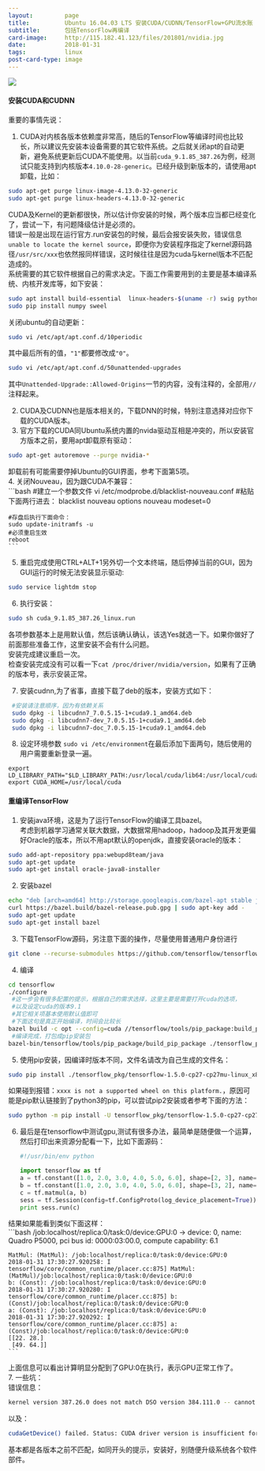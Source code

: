 ```yaml
---
layout:         page
title:          Ubuntu 16.04.03 LTS 安装CUDA/CUDNN/TensorFlow+GPU流水账
subtitle:       包括TensorFlow再编译
card-image:     http://115.182.41.123/files/201801/nvidia.jpg
date:           2018-01-31
tags:           linux
post-card-type: image
---
```

![](http://115.182.41.123/files/201801/nvidia.jpg)  
#### 安装CUDA和CUDNN

重要的事情先说：  
1. CUDA对内核各版本依赖度非常高，随后的TensorFlow等编译时间也比较长，所以建议先安装本设备需要的其它软件系统。之后就关闭apt的自动更新，避免系统更新后CUDA不能使用。以当前`cuda_9.1.85_387.26`为例，经测试只能支持到内核版本`4.10.0-28-generic`。已经升级到新版本的，请使用apt卸载，比如：  
```bash
sudo apt-get purge linux-image-4.13.0-32-generic
sudo apt-get purge linux-headers-4.13.0-32-generic
```
CUDA及Kernel的更新都很快，所以估计你安装的时候，两个版本应当都已经变化了，尝试一下，有问题降级估计是必须的。  
错误一般是出现在运行官方.run安装包的时候，最后会报安装失败，错误信息`unable to locate the kernel source`，即便你为安装程序指定了kernel源码路径`/usr/src/xxx`也依然报同样错误，这时候往往是因为cuda与kernel版本不匹配造成的。  
系统需要的其它软件根据自己的需求决定。下面工作需要用到的主要是基本编译系统、内核开发库等，如下安装：  
```bash
sudo apt install build-essential  linux-headers-$(uname -r) swig python-pip python3-pip
sudo pip install numpy sweel
```
关闭ubuntu的自动更新：  
```bash
sudo vi /etc/apt/apt.conf.d/10periodic
```
其中最后所有的值，`"1"`都要修改成`"0"`。  
```bash
sudo vi /etc/apt/apt.conf.d/50unattended-upgrades 
```  
其中`Unattended-Upgrade::Allowed-Origins`一节的内容，没有注释的，全部用`//`注释起来。  

2. CUDA及CUDNN也是版本相关的，下载DNN的时候，特别注意选择对应你下载的CUDA版本。  
3. 官方下载的CUDA同Ubuntu系统内置的nvida驱动互相是冲突的，所以安装官方版本之前，要用apt卸载原有驱动：  
```bash
sudo apt-get autoremove --purge nvidia-*  
```
卸载前有可能需要停掉Ubuntu的GUI界面，参考下面第5项。  
4. 关闭Nouveau，因为跟CUDA不兼容：  
	```bash
	#建立一个参数文件
	vi /etc/modprobe.d/blacklist-nouveau.conf
	#粘贴下面两行进去：
	blacklist nouveau
	options nouveau modeset=0

	#存盘后执行下面命令：
	sudo update-initramfs -u
	#必须重启生效
	reboot
	```


5. 重启完成使用CTRL+ALT+1另外切一个文本终端，随后停掉当前的GUI，因为GUI运行的时候无法安装显示驱动:  
```bash
sudo service lightdm stop 
```
6. 执行安装：  
```bash
sudo sh cuda_9.1.85_387.26_linux.run 
```
各项参数基本上是用默认值，然后该确认确认，该选Yes就选一下。如果你做好了前面那些准备工作，这里安装不会有什么问题。  
安装完成建议重启一次。  
检查安装完成没有可以看一下`cat /proc/driver/nvidia/version`，如果有了正确的版本号，表示安装正常。  

7. 安装cudnn,为了省事，直接下载了deb的版本，安装方式如下：  
```bash
 #安装请注意顺序，因为有依赖关系
 sudo dpkg -i libcudnn7_7.0.5.15-1+cuda9.1_amd64.deb 
 sudo dpkg -i libcudnn7-dev_7.0.5.15-1+cuda9.1_amd64.deb 
 sudo dpkg -i libcudnn7-doc_7.0.5.15-1+cuda9.1_amd64.deb
```
8. 设定环境参数
`sudo vi /etc/environment`在最后添加下面两句，随后使用的用户需要重新登录一遍。  
```
export LD_LIBRARY_PATH="$LD_LIBRARY_PATH:/usr/local/cuda/lib64:/usr/local/cuda/extras/CUPTI/lib64"
export CUDA_HOME=/usr/local/cuda
```


#### 重编译TensorFlow
1. 安装java环境，这是为了运行TensorFlow的编译工具bazel。  
考虑到机器学习通常关联大数据，大数据常用hadoop，hadoop及其开发更偏好Oracle的版本，所以不用apt默认的openjdk，直接安装oracle的版本：  
```bash
sudo add-apt-repository ppa:webupd8team/java
sudo apt-get update
sudo apt-get install oracle-java8-installer
```
2. 安装bazel  
```bash
echo "deb [arch=amd64] http://storage.googleapis.com/bazel-apt stable jdk1.8" | sudo tee /etc/apt/sources.list.d/bazel.list
curl https://bazel.build/bazel-release.pub.gpg | sudo apt-key add -
sudo apt-get update
sudo apt-get install bazel
```
3. 下载TensorFlow源码，另注意下面的操作，尽量使用普通用户身份进行  
```bash
git clone --recurse-submodules https://github.com/tensorflow/tensorflow
```
4. 编译
```bash
cd tensorflow
./configure
 #这一步会有很多配置的提示，根据自己的需求选择，这里主要是需要打开cuda的选项，
 #以及设定cuda的版本9.1
 #其它相关项基本使用默认值即可
 #下面这句是真正开始编译，时间会比较长
bazel build -c opt --config=cuda //tensorflow/tools/pip_package:build_pip_package --action_env="LD_LIBRARY_PATH=${LD_LIBRARY_PATH}"
 #编译完成，打包成pip安装包
bazel-bin/tensorflow/tools/pip_package/build_pip_package ./tensorflow_pkg
```
5. 使用pip安装，因编译时版本不同，文件名请改为自己生成的文件名：  
```bash
sudo pip install ./tensorflow_pkg/tensorflow-1.5.0-cp27-cp27mu-linux_x86_64.whl
```
如果碰到报错：`xxxx is not a supported wheel on this platform.`，原因可能是pip默认链接到了python3的pip，可以尝试pip2安装或者参考下面的方法：  
```bash
sudo python -m pip install -U tensorflow_pkg/tensorflow-1.5.0-cp27-cp27mu-linux_x86_64.whl
```
6. 最后是在tensorflow中测试gpu,测试有很多办法，最简单是随便做一个运算，然后打印出来资源分配看一下，比如下面源码：  
	```python
	#!/usr/bin/env python

	import tensorflow as tf
	a = tf.constant([1.0, 2.0, 3.0, 4.0, 5.0, 6.0], shape=[2, 3], name='a')
	b = tf.constant([1.0, 2.0, 3.0, 4.0, 5.0, 6.0], shape=[3, 2], name='b')
	c = tf.matmul(a, b)
	sess = tf.Session(config=tf.ConfigProto(log_device_placement=True))
	print sess.run(c)
	```
结果如果能看到类似下面这样：  
	```bash
	/job:localhost/replica:0/task:0/device:GPU:0 -> device: 0, name: Quadro P5000, pci bus id: 0000:03:00.0, compute capability: 6.1

	MatMul: (MatMul): /job:localhost/replica:0/task:0/device:GPU:0
	2018-01-31 17:30:27.920258: I tensorflow/core/common_runtime/placer.cc:875] MatMul: (MatMul)/job:localhost/replica:0/task:0/device:GPU:0
	b: (Const): /job:localhost/replica:0/task:0/device:GPU:0
	2018-01-31 17:30:27.920280: I tensorflow/core/common_runtime/placer.cc:875] b: (Const)/job:localhost/replica:0/task:0/device:GPU:0
	a: (Const): /job:localhost/replica:0/task:0/device:GPU:0
	2018-01-31 17:30:27.920292: I tensorflow/core/common_runtime/placer.cc:875] a: (Const)/job:localhost/replica:0/task:0/device:GPU:0
	[[22. 28.]
	 [49. 64.]]
	```  
上面信息可以看出计算明显分配到了GPU:0在执行，表示GPU正常工作了。  
7. 一些坑：  
错误信息：  
```bash
kernel version 387.26.0 does not match DSO version 384.111.0 -- cannot find working devices in this configuration
```
以及：  
```bash
cudaGetDevice() failed. Status: CUDA driver version is insufficient for CUDA runtime version
```
基本都是各版本之前不匹配，如同开头的提示，安装好，别随便升级系统各个软件部件。  
